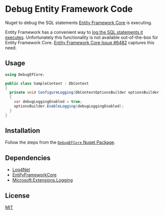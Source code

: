 # Debug Entity Framework Code  

Nuget to debug the SQL statements [Entity Framework Core](https://docs.microsoft.com/en-us/ef/core/) is executing.  

Entity Framework has a convenient way to [log the SQL statements it executes](https://blogs.msdn.microsoft.com/mpeder/2014/06/16/how-to-see-the-actual-sql-query-generated-by-entity-framework/). Unfortunately this functionality is not available out-of-the-box for Entity Framework Core. [Entity Framework Core Issue #6482](https://github.com/aspnet/EntityFrameworkCore/issues/6482) captures this need.  

## Usage  

```csharp
using DebugEFCore;

public class SampleContext : DbContext
{
  private void ConfigureLogging(DbContextOptionsBuilder optionsBuilder)
  {
    var debugLoggingEnabled = true;
    optionsBuilder.EnableLogging(debugLoggingEnabled);
  }
}
```

## Installation  

Follow the steps from the [`DebugEFCore` Nuget Package](https://www.nuget.org/packages/DebugEFCore/).  

## Dependencies  

- [Log4Net](https://www.nuget.org/packages/log4net/)  
- [EntifyFrameworkCore](https://www.nuget.org/packages/Microsoft.EntityFrameworkCore)  
- [Microsoft.Extensions.Logging](https://www.nuget.org/packages/Microsoft.Extensions.Logging)  

## License  

[MIT](https://github.com/angular/angular.js/blob/master/LICENSE)  
